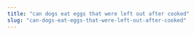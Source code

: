 ```yaml
---
title: "can dogs eat eggs that were left out after cooked"
slug: "can-dogs-eat-eggs-that-were-left-out-after-cooked"
---
```



